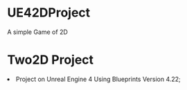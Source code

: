 
# UE42DProject
 A simple Game of 2D 

<h1> Two2D Project </h1>

<li> 
    Project on Unreal Engine 4 
    Using Blueprints 
    Version 4.22;
</li>
